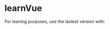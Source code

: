 # learnVue
For leaning purposes, use the lastest version with:
<script src="https://cdn.jsdelivr.net/npm/vue/dist/vue.js"></script>